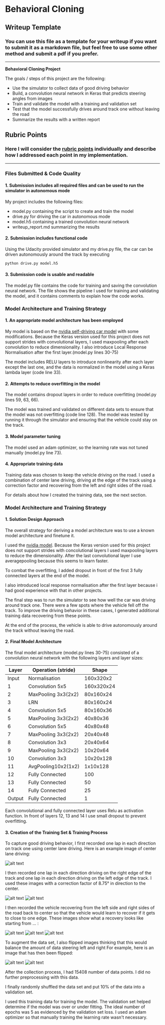 # **Behavioral Cloning** 

## Writeup Template

### You can use this file as a template for your writeup if you want to submit it as a markdown file, but feel free to use some other method and submit a pdf if you prefer.

---

**Behavioral Cloning Project**

The goals / steps of this project are the following:
* Use the simulator to collect data of good driving behavior
* Build, a convolution neural network in Keras that predicts steering angles from images
* Train and validate the model with a training and validation set
* Test that the model successfully drives around track one without leaving the road
* Summarize the results with a written report


[//]: # (Image References)

[image1]: ./traindata/0/IMG/center_2018_04_12_18_31_31_600.jpg "Center Lane Driving"
[image2]: ./traindata/1/IMG/center_2018_04_12_18_49_43_075.jpg "Left Lane Driving"
[image3]: ./traindata/-1/IMG/center_2018_04_12_19_03_37_564.jpg "Right Lane Driving"
[image4]: ./traindata/recover/IMG/center_2018_05_06_14_43_05_441.jpg "Recovery Image 1"
[image5]: ./traindata/recover/IMG/center_2018_05_06_14_43_06_903.jpg "Recovery Image 2"
[image6]: ./traindata/recover/IMG/center_2018_05_06_14_43_07_391.jpg "Recovery Image 3"
[image7]: ./flipped.jpg "Flipped Image"

## Rubric Points
### Here I will consider the [rubric points](https://review.udacity.com/#!/rubrics/432/view) individually and describe how I addressed each point in my implementation.  

---
### Files Submitted & Code Quality

#### 1. Submission includes all required files and can be used to run the simulator in autonomous mode

My project includes the following files:
* model.py containing the script to create and train the model
* drive.py for driving the car in autonomous mode
* model.h5 containing a trained convolution neural network 
* writeup_report.md summarizing the results

#### 2. Submission includes functional code
Using the Udacity provided simulator and my drive.py file, the car can be driven autonomously around the track by executing 
```sh
python drive.py model.h5
```

#### 3. Submission code is usable and readable

The model.py file contains the code for training and saving the convolution neural network. The file shows the pipeline I used for training and validating the model, and it contains comments to explain how the code works.

### Model Architecture and Training Strategy

#### 1. An appropriate model architecture has been employed

My model is based on the [nvidia self-driving car model](https://devblogs.nvidia.com/deep-learning-self-driving-cars/) with some modifications. Because the Keras version used for this project does not support strides with convolutional layers, I used maxpooling after each convolution to reduce dimensionality. I also introduce Local Response Normalisation after the first layer.(model.py lines 30-75) 

The model includes RELU layers to introduce nonlinearity after each layer except the last one, and the data is normalized in the model using a Keras lambda layer (code line 33). 

#### 2. Attempts to reduce overfitting in the model

The model contains dropout layers in order to reduce overfitting (model.py lines 59, 63, 66). 

The model was trained and validated on different data sets to ensure that the model was not overfitting (code line 128). The model was tested by running it through the simulator and ensuring that the vehicle could stay on the track.

#### 3. Model parameter tuning

The model used an adam optimizer, so the learning rate was not tuned manually (model.py line 73).

#### 4. Appropriate training data

Training data was chosen to keep the vehicle driving on the road. I used a combination of center lane driving, driving at the edge of the track using a correction factor and recovering from the left and right sides of the road.

For details about how I created the training data, see the next section. 

### Model Architecture and Training Strategy

#### 1. Solution Design Approach

The overall strategy for deriving a model architecture was to use a known model architecture and finetune it.

I used the [nvidia model](https://devblogs.nvidia.com/deep-learning-self-driving-cars/). Because the Keras version used for this project does not support strides with concolutional layers I used maxpooling layers to reduce the dimensionality. After the last convolutional layer I use averagepooling because this seems to learn faster. 

To combat the overfitting, I added dropout in front of the first 3 fully connected layers at the end of the model.

I also introduced local response normalisation after the first layer because i had good experience with that in other projects.

The final step was to run the simulator to see how well the car was driving around track one. There were a few spots where the vehicle fell off the track. To improve the driving behavior in these cases, I generated additional training data recovering from these points.

At the end of the process, the vehicle is able to drive autonomously around the track without leaving the road.

#### 2. Final Model Architecture

The final model architecture (model.py lines 30-75) consisted of a convolution neural network with the following layers and layer sizes:

| Layer | Operation (stride)| Shape    |
|-------|-------------------|----------|
|Input  |Normalisation      |160x320x2 |
|1      |Convolution 5x5    |160x320x24|
|2      |MaxPooling 3x3(2x2)|80x160x24 |
|3      |LRN                |80x160x24 |
|4      |Convolution 5x5    |80x160x36 |
|5      |MaxPooling 3x3(2x2)|40x80x36  |
|6      |Convolution 5x5    |40x80x48  |
|7      |MaxPooling 3x3(2x2)|20x40x48  |
|8      |Convolution 3x3    |20x40x64  |
|9      |MaxPooling 3x3(2x2)|10x20x64  |
|10     |Convolution 3x3    |10x20x128 |
|11     |AvgPooling10x2(1x2)|1x10x128  |
|12     |Fully Connected    |100       |
|13     |Fully Connected    |50        |
|14     |Fully Connected    |25        |
|Output |Fully Connected    |1         |

Each convolutional and fully connected layer uses Relu as activation function. In front of layers 12, 13 and 14 I use small dropout to prevent overfitting.

#### 3. Creation of the Training Set & Training Process

To capture good driving behavior, I first recorded one lap in each direction on track one using center lane driving. Here is an example image of center lane driving:

![alt text][image1]

I then recorded one lap in each direction driving on the right edge of the track and one lap in each direction driving on the left edge of the track. I used these images with a correction factor of 8.75° in direction to the center. 

![alt text][image2]
![alt text][image3]

I then recorded the vehicle recovering from the left side and right sides of the road back to center so that the vehicle would learn to recover if it gets to close to one edge. These images show what a recovery looks like starting from ... :

![alt text][image4]
![alt text][image5]
![alt text][image6]

To augment the data set, I also flipped images thinking that this would balance the amount of data steering left and right For example, here is an image that has then been flipped:

![alt text][image1]
![alt text][image7]

After the collection process, I had 15408 number of data points. I did no further preprocessing with this data.


I finally randomly shuffled the data set and put 10% of the data into a validation set. 

I used this training data for training the model. The validation set helped determine if the model was over or under fitting. The ideal number of epochs was 5 as evidenced by the validation set loss. I used an adam optimizer so that manually training the learning rate wasn't necessary.
